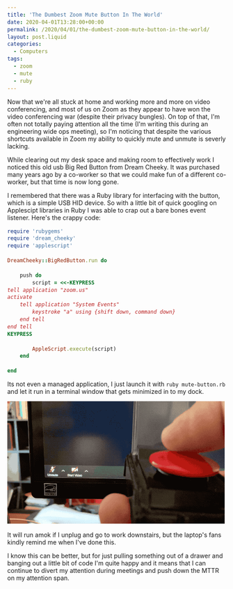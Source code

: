 ```yaml
---
title: 'The Dumbest Zoom Mute Button In The World'
date: 2020-04-01T13:28:00+00:00
permalink: /2020/04/01/the-dumbest-zoom-mute-button-in-the-world/
layout: post.liquid
categories:
  - Computers
tags:
  - zoom
  - mute
  - ruby
---
```


Now that we're all stuck at home and working more and more on video conferencing, and most of us on Zoom as they appear to have won the video conferencing war (despite their privacy bungles). On top of that, I'm often not totally paying attention all the time (I'm writing this during an engineering wide ops meeting), so I'm noticing that despite the various shortcuts available in Zoom my ability to quickly mute and unmute is severly lacking.

While clearing out my desk space and making room to effectively work I noticed this old usb Big Red Button from Dream Cheeky. It was purchased many years ago by a co-worker so that we could make fun of a different co-worker, but that time is now long gone. 

I remembered that there was a Ruby library for interfacing with the button, which is a simple USB HID device. So with a little bit of quick googling on Applescipt libraries in Ruby I was able to crap out a bare bones event listener. Here's the crappy code:

<!-- excerpt -->

``` ruby
require 'rubygems'
require 'dream_cheeky'
require 'applescript'

DreamCheeky::BigRedButton.run do

    push do
        script = <<-KEYPRESS
tell application "zoom.us"
activate
    tell application "System Events"
        keystroke "a" using {shift down, command down}
    end tell
end tell
KEYPRESS

        AppleScript.execute(script)
    end

end
```

Its not even a managed application, I just launch it with `ruby mute-button.rb` and let it run in a terminal window that gets minimized in to my dock. 

<span class="frame">
<img class="frame" src="/assets/articles/mute-button-large.gif" alt="Mute!" role="presentation" />
</span>

It will run amok if I unplug and go to work downstairs, but the laptop's fans kindly remind me when I've done this.

I know this can be better, but for just pulling something out of a drawer and banging out a little bit of code I'm quite happy and it means that I can continue to divert my attention during meetings and push down the MTTR on my attention span.
